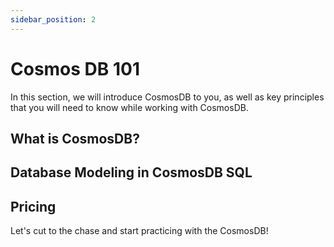 ```yaml
---
sidebar_position: 2
---
```


# Cosmos DB 101

In this section, we will introduce CosmosDB to you, as well as key principles that you
will need to know while working with CosmosDB.

## What is CosmosDB?


## Database Modeling in CosmosDB SQL

## Pricing


Let's cut to the chase and start practicing with the CosmosDB!

